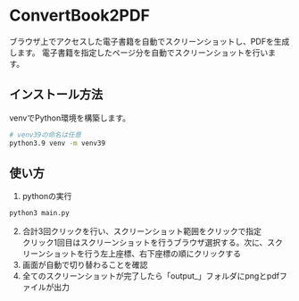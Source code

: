 # ConvertBook2PDF
ブラウザ上でアクセスした電子書籍を自動でスクリーンショットし、PDFを生成します。
電子書籍を指定したページ分を自動でスクリーンショットを行います。

## インストール方法
venvでPython環境を構築します。
```bash
# venv39の命名は任意
python3.9 venv -m venv39
```

## 使い方
1. pythonの実行
```bash
python3 main.py
```
2. 合計3回クリックを行い、スクリーンショット範囲をクリックで指定  
クリック1回目はスクリーンショットを行うブラウザ選択する。次に、スクリーンショットを行う左上座標、右下座標の順にクリックする
3. 画面が自動で切り替わることを確認
4. 全てのスクリーンショットが完了したら「output_」フォルダにpngとpdfファイルが出力
